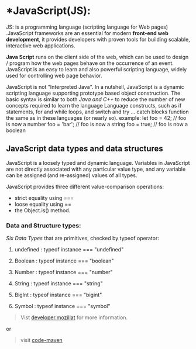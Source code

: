 # *JavaScript(JS):
JS: is a programming language (scripting language for Web pages) .JavaScript frameworks are an essential for modern **front-end web development**, it provides developers with proven tools for building scalable, interactive web applications.

**Java Script** runs on the client side of the web, which can be used to design / program how the web pages behave on the occurrence of an event. JavaScript is an easy to learn and also powerful scripting language, widely used for controlling web page behavior.

JavaScript is not "Interpreted Java". In a nutshell, JavaScript is a dynamic scripting language supporting prototype based object construction. The basic syntax is similar to both *Java and C++* to reduce the number of new concepts required to learn the language
Language constructs, such as if statements, for and while loops, and switch and try ... catch blocks function the same as in these languages (or nearly so). example:
let foo = 42;    // foo is now a number
foo     = 'bar'; // foo is now a string
foo     = true;  // foo is now a boolean

## JavaScript data types and data structures
JavaScript is a loosely typed and dynamic language. Variables in JavaScript are not directly associated with any particular value type, and any variable can be assigned (and re-assigned) values of all types.

JavaScript provides three different value-comparison operations: 

* strict equality using ===
*  loose equality using ==
* the Object.is() method.
### Data and Structure types:
*Six Data Types* that are primitives, checked by typeof operator:

1. undefined : typeof instance === "undefined"

2. Boolean : typeof instance === "boolean"

3. Number : typeof instance === "number"

4. String : typeof instance === "string"

5. BigInt : typeof instance === "bigint"

6. Symbol : typeof instance === "symbol"

>Vist [developer.mozillat](https://developer.mozilla.org/en-US/docs/Web/JavaScript) for more information.

or

 > visit [code-maven](https://code-maven.com/input-output-in-plain-javascript)
